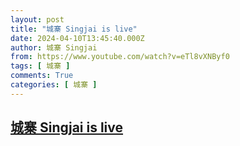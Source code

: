 ```yaml
---
layout: post
title: "城寨 Singjai is live"
date: 2024-04-10T13:45:40.000Z
author: 城寨 Singjai
from: https://www.youtube.com/watch?v=eTl8vXNByf0
tags: [ 城寨 ]
comments: True
categories: [ 城寨 ]
---
```

<!--1712756740000-->
[城寨 Singjai is live](https://www.youtube.com/watch?v=eTl8vXNByf0)
------

<div>

</div>
